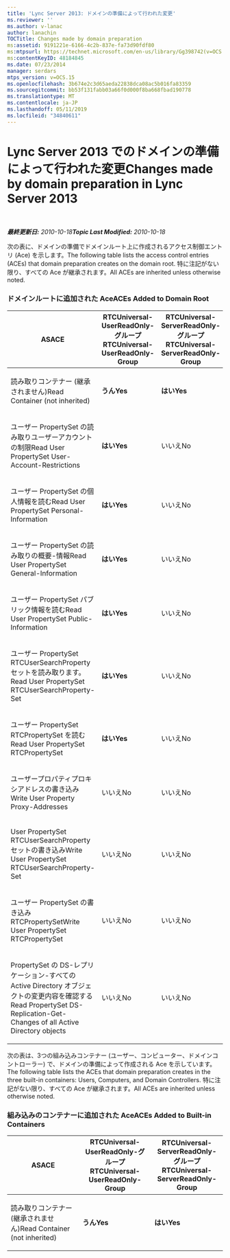 ```yaml
---
title: 'Lync Server 2013: ドメインの準備によって行われた変更'
ms.reviewer: ''
ms.author: v-lanac
author: lanachin
TOCTitle: Changes made by domain preparation
ms:assetid: 9191221e-6166-4c2b-837e-fa73d90fdf80
ms:mtpsurl: https://technet.microsoft.com/en-us/library/Gg398742(v=OCS.15)
ms:contentKeyID: 48184845
ms.date: 07/23/2014
manager: serdars
mtps_version: v=OCS.15
ms.openlocfilehash: 3b674e2c3d65aeda22838dca08ac5b016fa83359
ms.sourcegitcommit: bb53f131fabb03a66f0d000f8ba668fbad190778
ms.translationtype: MT
ms.contentlocale: ja-JP
ms.lasthandoff: 05/11/2019
ms.locfileid: "34840611"
---
```

<div data-xmlns="http://www.w3.org/1999/xhtml">

<div class="topic" data-xmlns="http://www.w3.org/1999/xhtml" data-msxsl="urn:schemas-microsoft-com:xslt" data-cs="http://msdn.microsoft.com/en-us/">

<div data-asp="http://msdn2.microsoft.com/asp">

# <a name="changes-made-by-domain-preparation-in-lync-server-2013"></a><span data-ttu-id="dbb92-102">Lync Server 2013 でのドメインの準備によって行われた変更</span><span class="sxs-lookup"><span data-stu-id="dbb92-102">Changes made by domain preparation in Lync Server 2013</span></span>

</div>

<div id="mainSection">

<div id="mainBody">

<span> </span>

<span data-ttu-id="dbb92-103">_**最終更新日:** 2010-10-18_</span><span class="sxs-lookup"><span data-stu-id="dbb92-103">_**Topic Last Modified:** 2010-10-18_</span></span>

<span data-ttu-id="dbb92-104">次の表に、ドメインの準備でドメインルート上に作成されるアクセス制御エントリ (Ace) を示します。</span><span class="sxs-lookup"><span data-stu-id="dbb92-104">The following table lists the access control entries (ACEs) that domain preparation creates on the domain root.</span></span> <span data-ttu-id="dbb92-105">特に注記がない限り、すべての Ace が継承されます。</span><span class="sxs-lookup"><span data-stu-id="dbb92-105">All ACEs are inherited unless otherwise noted.</span></span>

<div id="sectionSection0" class="section">

### <a name="aces-added-to-domain-root"></a><span data-ttu-id="dbb92-106">ドメインルートに追加された Ace</span><span class="sxs-lookup"><span data-stu-id="dbb92-106">ACEs Added to Domain Root</span></span>

<table style="width:100%;">
<colgroup>
<col style="width: 16%" />
<col style="width: 16%" />
<col style="width: 16%" />
<col style="width: 16%" />
<col style="width: 16%" />
<col style="width: 16%" />
</colgroup>
<thead>
<tr class="header">
<th><span data-ttu-id="dbb92-107">AS</span><span class="sxs-lookup"><span data-stu-id="dbb92-107">ACE</span></span></th>
<th><span data-ttu-id="dbb92-108">RTCUniversal-UserReadOnly-グループ</span><span class="sxs-lookup"><span data-stu-id="dbb92-108">RTCUniversal-UserReadOnly-Group</span></span></th>
<th><span data-ttu-id="dbb92-109">RTCUniversal-ServerReadOnly-グループ</span><span class="sxs-lookup"><span data-stu-id="dbb92-109">RTCUniversal-ServerReadOnly-Group</span></span></th>
<th><span data-ttu-id="dbb92-110">RTCUniversal-UserAdmins</span><span class="sxs-lookup"><span data-stu-id="dbb92-110">RTCUniversal-UserAdmins</span></span></th>
<th><span data-ttu-id="dbb92-111">RTCHSUniversal-サービス</span><span class="sxs-lookup"><span data-stu-id="dbb92-111">RTCHSUniversal-Services</span></span></th>
<th><span data-ttu-id="dbb92-112">認証済み-ユーザー</span><span class="sxs-lookup"><span data-stu-id="dbb92-112">Authenticated-Users</span></span></th>
</tr>
</thead>
<tbody>
<tr class="odd">
<td><p><span data-ttu-id="dbb92-113">読み取りコンテナー (継承されません)</span><span class="sxs-lookup"><span data-stu-id="dbb92-113">Read Container (not inherited)</span></span></p></td>
<td><p><span data-ttu-id="dbb92-114"><strong>うん</strong></span><span class="sxs-lookup"><span data-stu-id="dbb92-114"><strong>Yes</strong></span></span></p></td>
<td><p><span data-ttu-id="dbb92-115"><strong>はい</strong></span><span class="sxs-lookup"><span data-stu-id="dbb92-115"><strong>Yes</strong></span></span></p></td>
<td><p><span data-ttu-id="dbb92-116">いいえ</span><span class="sxs-lookup"><span data-stu-id="dbb92-116">No</span></span></p></td>
<td><p><span data-ttu-id="dbb92-117">いいえ</span><span class="sxs-lookup"><span data-stu-id="dbb92-117">No</span></span></p></td>
<td><p><span data-ttu-id="dbb92-118">いいえ</span><span class="sxs-lookup"><span data-stu-id="dbb92-118">No</span></span></p></td>
</tr>
<tr class="even">
<td><p><span data-ttu-id="dbb92-119">ユーザー PropertySet の読み取りユーザーアカウントの制限</span><span class="sxs-lookup"><span data-stu-id="dbb92-119">Read User PropertySet User-Account-Restrictions</span></span></p></td>
<td><p><span data-ttu-id="dbb92-120"><strong>はい</strong></span><span class="sxs-lookup"><span data-stu-id="dbb92-120"><strong>Yes</strong></span></span></p></td>
<td><p><span data-ttu-id="dbb92-121">いいえ</span><span class="sxs-lookup"><span data-stu-id="dbb92-121">No</span></span></p></td>
<td><p><span data-ttu-id="dbb92-122">いいえ</span><span class="sxs-lookup"><span data-stu-id="dbb92-122">No</span></span></p></td>
<td><p><span data-ttu-id="dbb92-123">いいえ</span><span class="sxs-lookup"><span data-stu-id="dbb92-123">No</span></span></p></td>
<td><p><span data-ttu-id="dbb92-124">いいえ</span><span class="sxs-lookup"><span data-stu-id="dbb92-124">No</span></span></p></td>
</tr>
<tr class="odd">
<td><p><span data-ttu-id="dbb92-125">ユーザー PropertySet の個人情報を読む</span><span class="sxs-lookup"><span data-stu-id="dbb92-125">Read User PropertySet Personal-Information</span></span></p></td>
<td><p><span data-ttu-id="dbb92-126"><strong>はい</strong></span><span class="sxs-lookup"><span data-stu-id="dbb92-126"><strong>Yes</strong></span></span></p></td>
<td><p><span data-ttu-id="dbb92-127">いいえ</span><span class="sxs-lookup"><span data-stu-id="dbb92-127">No</span></span></p></td>
<td><p><span data-ttu-id="dbb92-128">いいえ</span><span class="sxs-lookup"><span data-stu-id="dbb92-128">No</span></span></p></td>
<td><p><span data-ttu-id="dbb92-129">いいえ</span><span class="sxs-lookup"><span data-stu-id="dbb92-129">No</span></span></p></td>
<td><p><span data-ttu-id="dbb92-130">いいえ</span><span class="sxs-lookup"><span data-stu-id="dbb92-130">No</span></span></p></td>
</tr>
<tr class="even">
<td><p><span data-ttu-id="dbb92-131">ユーザー PropertySet の読み取りの概要-情報</span><span class="sxs-lookup"><span data-stu-id="dbb92-131">Read User PropertySet General-Information</span></span></p></td>
<td><p><span data-ttu-id="dbb92-132"><strong>はい</strong></span><span class="sxs-lookup"><span data-stu-id="dbb92-132"><strong>Yes</strong></span></span></p></td>
<td><p><span data-ttu-id="dbb92-133">いいえ</span><span class="sxs-lookup"><span data-stu-id="dbb92-133">No</span></span></p></td>
<td><p><span data-ttu-id="dbb92-134">いいえ</span><span class="sxs-lookup"><span data-stu-id="dbb92-134">No</span></span></p></td>
<td><p><span data-ttu-id="dbb92-135">いいえ</span><span class="sxs-lookup"><span data-stu-id="dbb92-135">No</span></span></p></td>
<td><p><span data-ttu-id="dbb92-136">いいえ</span><span class="sxs-lookup"><span data-stu-id="dbb92-136">No</span></span></p></td>
</tr>
<tr class="odd">
<td><p><span data-ttu-id="dbb92-137">ユーザー PropertySet パブリック情報を読む</span><span class="sxs-lookup"><span data-stu-id="dbb92-137">Read User PropertySet Public-Information</span></span></p></td>
<td><p><span data-ttu-id="dbb92-138"><strong>はい</strong></span><span class="sxs-lookup"><span data-stu-id="dbb92-138"><strong>Yes</strong></span></span></p></td>
<td><p><span data-ttu-id="dbb92-139">いいえ</span><span class="sxs-lookup"><span data-stu-id="dbb92-139">No</span></span></p></td>
<td><p><span data-ttu-id="dbb92-140">いいえ</span><span class="sxs-lookup"><span data-stu-id="dbb92-140">No</span></span></p></td>
<td><p><span data-ttu-id="dbb92-141">いいえ</span><span class="sxs-lookup"><span data-stu-id="dbb92-141">No</span></span></p></td>
<td><p><span data-ttu-id="dbb92-142">いいえ</span><span class="sxs-lookup"><span data-stu-id="dbb92-142">No</span></span></p></td>
</tr>
<tr class="even">
<td><p><span data-ttu-id="dbb92-143">ユーザー PropertySet RTCUserSearchProperty セットを読み取ります。</span><span class="sxs-lookup"><span data-stu-id="dbb92-143">Read User PropertySet RTCUserSearchProperty-Set</span></span></p></td>
<td><p><span data-ttu-id="dbb92-144"><strong>はい</strong></span><span class="sxs-lookup"><span data-stu-id="dbb92-144"><strong>Yes</strong></span></span></p></td>
<td><p><span data-ttu-id="dbb92-145">いいえ</span><span class="sxs-lookup"><span data-stu-id="dbb92-145">No</span></span></p></td>
<td><p><span data-ttu-id="dbb92-146">いいえ</span><span class="sxs-lookup"><span data-stu-id="dbb92-146">No</span></span></p></td>
<td><p><span data-ttu-id="dbb92-147">いいえ</span><span class="sxs-lookup"><span data-stu-id="dbb92-147">No</span></span></p></td>
<td><p><span data-ttu-id="dbb92-148"><strong>はい</strong></span><span class="sxs-lookup"><span data-stu-id="dbb92-148"><strong>Yes</strong></span></span></p></td>
</tr>
<tr class="odd">
<td><p><span data-ttu-id="dbb92-149">ユーザー PropertySet RTCPropertySet を読む</span><span class="sxs-lookup"><span data-stu-id="dbb92-149">Read User PropertySet RTCPropertySet</span></span></p></td>
<td><p><span data-ttu-id="dbb92-150"><strong>はい</strong></span><span class="sxs-lookup"><span data-stu-id="dbb92-150"><strong>Yes</strong></span></span></p></td>
<td><p><span data-ttu-id="dbb92-151">いいえ</span><span class="sxs-lookup"><span data-stu-id="dbb92-151">No</span></span></p></td>
<td><p><span data-ttu-id="dbb92-152">いいえ</span><span class="sxs-lookup"><span data-stu-id="dbb92-152">No</span></span></p></td>
<td><p><span data-ttu-id="dbb92-153">いいえ</span><span class="sxs-lookup"><span data-stu-id="dbb92-153">No</span></span></p></td>
<td><p><span data-ttu-id="dbb92-154">いいえ</span><span class="sxs-lookup"><span data-stu-id="dbb92-154">No</span></span></p></td>
</tr>
<tr class="even">
<td><p><span data-ttu-id="dbb92-155">ユーザープロパティプロキシアドレスの書き込み</span><span class="sxs-lookup"><span data-stu-id="dbb92-155">Write User Property Proxy-Addresses</span></span></p></td>
<td><p><span data-ttu-id="dbb92-156">いいえ</span><span class="sxs-lookup"><span data-stu-id="dbb92-156">No</span></span></p></td>
<td><p><span data-ttu-id="dbb92-157">いいえ</span><span class="sxs-lookup"><span data-stu-id="dbb92-157">No</span></span></p></td>
<td><p><span data-ttu-id="dbb92-158"><strong>はい</strong></span><span class="sxs-lookup"><span data-stu-id="dbb92-158"><strong>Yes</strong></span></span></p></td>
<td><p><span data-ttu-id="dbb92-159">いいえ</span><span class="sxs-lookup"><span data-stu-id="dbb92-159">No</span></span></p></td>
<td><p><span data-ttu-id="dbb92-160">いいえ</span><span class="sxs-lookup"><span data-stu-id="dbb92-160">No</span></span></p></td>
</tr>
<tr class="odd">
<td><p><span data-ttu-id="dbb92-161">User PropertySet RTCUserSearchProperty セットの書き込み</span><span class="sxs-lookup"><span data-stu-id="dbb92-161">Write User PropertySet RTCUserSearchProperty-Set</span></span></p></td>
<td><p><span data-ttu-id="dbb92-162">いいえ</span><span class="sxs-lookup"><span data-stu-id="dbb92-162">No</span></span></p></td>
<td><p><span data-ttu-id="dbb92-163">いいえ</span><span class="sxs-lookup"><span data-stu-id="dbb92-163">No</span></span></p></td>
<td><p><span data-ttu-id="dbb92-164"><strong>はい</strong></span><span class="sxs-lookup"><span data-stu-id="dbb92-164"><strong>Yes</strong></span></span></p></td>
<td><p><span data-ttu-id="dbb92-165">いいえ</span><span class="sxs-lookup"><span data-stu-id="dbb92-165">No</span></span></p></td>
<td><p><span data-ttu-id="dbb92-166">いいえ</span><span class="sxs-lookup"><span data-stu-id="dbb92-166">No</span></span></p></td>
</tr>
<tr class="even">
<td><p><span data-ttu-id="dbb92-167">ユーザー PropertySet の書き込み RTCPropertySet</span><span class="sxs-lookup"><span data-stu-id="dbb92-167">Write User PropertySet RTCPropertySet</span></span></p></td>
<td><p><span data-ttu-id="dbb92-168">いいえ</span><span class="sxs-lookup"><span data-stu-id="dbb92-168">No</span></span></p></td>
<td><p><span data-ttu-id="dbb92-169">いいえ</span><span class="sxs-lookup"><span data-stu-id="dbb92-169">No</span></span></p></td>
<td><p><span data-ttu-id="dbb92-170"><strong>はい</strong></span><span class="sxs-lookup"><span data-stu-id="dbb92-170"><strong>Yes</strong></span></span></p></td>
<td><p><span data-ttu-id="dbb92-171">いいえ</span><span class="sxs-lookup"><span data-stu-id="dbb92-171">No</span></span></p></td>
<td><p><span data-ttu-id="dbb92-172">いいえ</span><span class="sxs-lookup"><span data-stu-id="dbb92-172">No</span></span></p></td>
</tr>
<tr class="odd">
<td><p><span data-ttu-id="dbb92-173">PropertySet の DS-レプリケーション-すべての Active Directory オブジェクトの変更内容を確認する</span><span class="sxs-lookup"><span data-stu-id="dbb92-173">Read PropertySet DS-Replication-Get-Changes of all Active Directory objects</span></span></p></td>
<td><p><span data-ttu-id="dbb92-174">いいえ</span><span class="sxs-lookup"><span data-stu-id="dbb92-174">No</span></span></p></td>
<td><p><span data-ttu-id="dbb92-175">いいえ</span><span class="sxs-lookup"><span data-stu-id="dbb92-175">No</span></span></p></td>
<td><p><span data-ttu-id="dbb92-176">いいえ</span><span class="sxs-lookup"><span data-stu-id="dbb92-176">No</span></span></p></td>
<td><p><span data-ttu-id="dbb92-177"><strong>はい</strong></span><span class="sxs-lookup"><span data-stu-id="dbb92-177"><strong>Yes</strong></span></span></p></td>
<td><p><span data-ttu-id="dbb92-178">いいえ</span><span class="sxs-lookup"><span data-stu-id="dbb92-178">No</span></span></p></td>
</tr>
</tbody>
</table>


<span data-ttu-id="dbb92-179">次の表は、3つの組み込みコンテナー (ユーザー、コンピューター、ドメインコントローラー) で、ドメインの準備によって作成される Ace を示しています。</span><span class="sxs-lookup"><span data-stu-id="dbb92-179">The following table lists the ACEs that domain preparation creates in the three built-in containers: Users, Computers, and Domain Controllers.</span></span> <span data-ttu-id="dbb92-180">特に注記がない限り、すべての Ace が継承されます。</span><span class="sxs-lookup"><span data-stu-id="dbb92-180">All ACEs are inherited unless otherwise noted.</span></span>

### <a name="aces-added-to-built-in-containers"></a><span data-ttu-id="dbb92-181">組み込みのコンテナーに追加された Ace</span><span class="sxs-lookup"><span data-stu-id="dbb92-181">ACEs Added to Built-in Containers</span></span>

<table>
<colgroup>
<col style="width: 33%" />
<col style="width: 33%" />
<col style="width: 33%" />
</colgroup>
<thead>
<tr class="header">
<th><span data-ttu-id="dbb92-182">AS</span><span class="sxs-lookup"><span data-stu-id="dbb92-182">ACE</span></span></th>
<th><span data-ttu-id="dbb92-183">RTCUniversal-UserReadOnly-グループ</span><span class="sxs-lookup"><span data-stu-id="dbb92-183">RTCUniversal-UserReadOnly-Group</span></span></th>
<th><span data-ttu-id="dbb92-184">RTCUniversal-ServerReadOnly-グループ</span><span class="sxs-lookup"><span data-stu-id="dbb92-184">RTCUniversal-ServerReadOnly-Group</span></span></th>
</tr>
</thead>
<tbody>
<tr class="odd">
<td><p><span data-ttu-id="dbb92-185">読み取りコンテナー (継承されません)</span><span class="sxs-lookup"><span data-stu-id="dbb92-185">Read Container (not inherited)</span></span></p></td>
<td><p><span data-ttu-id="dbb92-186"><strong>うん</strong></span><span class="sxs-lookup"><span data-stu-id="dbb92-186"><strong>Yes</strong></span></span></p></td>
<td><p><span data-ttu-id="dbb92-187"><strong>はい</strong></span><span class="sxs-lookup"><span data-stu-id="dbb92-187"><strong>Yes</strong></span></span></p></td>
</tr>
</tbody>
</table>


</div>

</div>

<span> </span>

</div>

</div>

</div>


